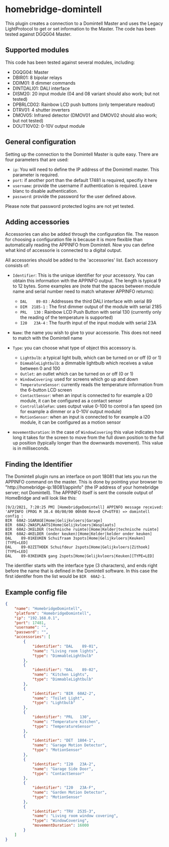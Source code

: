 # homebridge-domintell
This plugin creates a connection to a Domintell Master and uses the Legacy LightProtocol to get or set information to the Master. The code has been tested against DGQG04 Master.

## Supported modules
This code has been tested against several modules, including:
- DGQG04: Master
- DBIR01: 8 bipolar relays
- DDIM01: 8 dimmer commands
- DINTDALI01: DALI interface
- DISM20: 20 input module (04 and 08 variant should also work; but not tested)
- DPBRLCD02: Rainbow LCD push buttons (only temperature readout)
- DTRV01: 4 shutter inverters
- DMOV05: Infrared detector (DMOV01 and DMOV02 should also work; but not tested)
- DOUT10V02: 0-10V output module

## General configuration
Setting up the connection to the Domintell Master is quite easy. There are four parameters that are used:
- `ip`: You will need to define the IP address of the Domintell master. This parameter is required.
- `port`: if another port than the default 17481 is required, specifiy it here
- `username`: provide the username if authentication is required. Leave blanc to disable authentication.
- `password`: provide the password for the user defined above.

Please note that password protected logins are not yet tested. 

## Adding accessories 
Accessories can also be added through the configuration file. The reason for choosing a configuration file is because it is more flexible than automatically reading the APPINFO from Domintell. Now you can define what kind of accessorie is connected to a digital output.

All accessories should be added to the 'accessories' list. Each accessory consists of:
- `Identifier`: This is the unique identifier for your accessory. You can obtain this information with the APPINFO output. The length is typical 9 to 12 bytes. Some examples are (note that the spaces between module name and serial number need to match whatever APPINFO returns):
  - `DAL    89-03` : Addresses the third DALI interface with serial 89
  - `DIM  2185-1` : The first dimmer output of the module with serial 2185
  - `PRL   130` : Rainbow LCD Push Button with serial 130 (currently only the reading of the temperature is supported)
  - `I20   23A-4` : The fourth input of the input module with serial 23A

- `Name`: the name you wish to give to your accessorie. This does not need to match with the Domintell name
- `Type`: you can choose what type of object this accessory is. 
  - `Lightbulb`: a typical light bulb, which can be turned on or off (0 or 1)
  - `DimmableLightbulb`: a dimmable lightbulb which receives a value between 0 and 100
  - `Outlet`: an outlet which can be turned on or off (0 or 1)
  - `WindowCovering`: used for screens which go up and down
  - `TemperatureSensor`: currently reads the temperature information from the 6-button LCD screen
  - `ContactSensor`: when an input is connected to for example a I20 module, it can be configured as a contact sensor
  - `ControllableFan`: uses output value 0-100 to control a fan speed (on for example a dimmer or a 0-10V output module)
  - `MotionSensor`: when an input is connected to for example a I20 module, it can be configured as a motion sensor
- `movementDuration`: in the case of `WindowCovering` this value indicates how long it takes for the screen to move from the full down position to the full up position (typically longer than the downwards movement). This value is in milliseconds.

## Finding the Identifier
The Domintell plugin runs an interface on port 18081 that lets you run the APPINFO command on the master. This is done by pointing your browser to "http://homebridge-ip:18081/appinfo" (the IP address of your homebridge server; not Domintell). The APPINFO itself is sent the console output of HomeBridge and will look like this:

```DATA
[9/2/2021, 7:20:25 PM] [HomebridgeDomintell] APPINFO message received: 'APPINFO (PROG M 38.4 00/00/00 00h00 Rev=0 CP=UTF8) => domintell config :
BIR  60A2-1GARAGE[Home|Gelijkvloers|Garage]
BIR  60A2-2WASPLAATS[Home|Gelijkvloers|Wasplaats]
BIR  60A2-3KELDER (technische ruimte)[Home|Kelder|technische ruimte]
BIR  60A2-4KELDER (onder keuken)[Home|Kelder|kelder onder keuken]
DAL    89-01KEUKEN Schuifraam 3spots[Home|Gelijkvloers|Keuken][TYPE=LED]
DAL    89-02ZITHOEK Schuifdeur 2spots[Home|Gelijkvloers|Zithoek][TYPE=LED]
DAL    89-03KEUKEN gang 2spots[Home|Gelijkvloers|Keuken][TYPE=LED]
```
The identifier starts with the interface type (3 characters), and ends right before the name that is defined in the Domintell software. In this case the first identifer from the list would be `BIR  60A2-1`.

## Example config file
```JSON
{
    "name": "HomebridgeDomintell",
    "platform": "HomebridgeDomintell",
    "ip": "192.168.0.1",
    "port": 17481,
    "username": "",
    "password": "",
    "accessories": [
        {
            "identifier": "DAL    89-01",
            "name": "Living room lights",
            "type": "DimmableLightbulb"
        },
        {
            "identifier": "DAL    89-02",
            "name": "Kitchen Lights",
            "type": "DimmableLightbulb"
        },
        {
            "identifier": "BIR  60A2-2",
            "name": "Toilet Light",
            "type": "Lightbulb"
        },
        {
            "identifier": "PRL   130",
            "name": "Temperature Kitchen",
            "type": "TemperatureSensor"
        },
        {
            "identifier": "DET  1804-1",
            "name": "Garage Motion Detector",
            "type": "MotionSensor"
        },
        {
            "identifier": "I20   23A-2",
            "name": "Garage Side Door",
            "type": "ContactSensor"
        },
        {
            "identifier": "I20   23A-F",
            "name": "Garden Motion Detector",
            "type": "MotionSensor"
        },
        {
            "identifier": "TRV  2535-3",
            "name": "Living room window covering",
            "type": "WindowCovering",
            "movementDuration": 16000
        }
    ]
}
```

